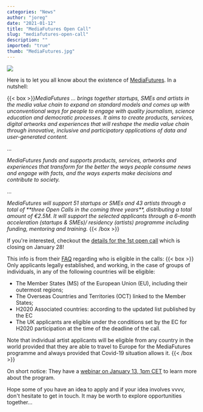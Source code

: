 ```yaml
---
categories: "News"
author: "joreg"
date: "2021-01-12"
title: "MediaFutures Open Call"
slug: "mediafutures-open-call"
description: ""
imported: "true"
thumb: "MediaFutures.jpg"
---
```



![](MediaFutures.jpg)

Here is to let you all know about the existence of [MediaFutures](https://mediafutures.eu). In a nutshell:

{{< box >}}*MediaFutures ... brings together startups, SMEs and artists in the media value chain to expand on standard models and comes up with unconventional ways for people to engage with quality journalism, science education and democratic processes. It aims to create products, services, digital artworks and experiences that will reshape the media value chain through innovative, inclusive and participatory applications of data and user-generated content.*

...

*MediaFutures funds and supports products, services, artworks and experiences that transform for the better the ways people consume news and engage with facts, and the ways experts make decisions and contribute to society.*

...

*MediaFutures will support 51 startups or SMEs and 43 artists through a total of \*\*three Open Calls in the coming three years\*\*, distributing a total amount of €2.5M. It will support the selected applicants through a 6-month acceleration (startups & SMEs)/ residency (artists) programme including funding, mentoring and training.*{{< /box >}}

If you're interested, checkout the [details for the 1st open call](https://mediafutures.eu/opencall/) which is closing on January 28!

This info is from their [FAQ](https://mediafutures.eu/faq/) regarding who is eligible in the calls:
{{< box >}}
Only applicants legally established, and working, in the case of groups of individuals, in any of the following countries will be eligible:
* The Member States (MS) of the European Union (EU), including their outermost regions;
* The Overseas Countries and Territories (OCT) linked to the Member States;
* H2020 Associated countries: according to the updated list published by the EC
* The UK applicants are eligible under the conditions set by the EC for H2020 participation at the time of the deadline of the call.

Note that individual artist applicants will be eligible from any country in the world provided that they are able to travel to Europe for the MediaFutures programme and always provided that Covid-19 situation allows it.{{< /box >}}

On short notice: They have a [webinar on January 13, 1pm CET](https://register.gotowebinar.com/register/4116299266568058635) to learn more about the program.

Hope some of you have an idea to apply and if your idea involves vvvv, don't hesitate to get in touch. It may be worth to explore opportunities together...